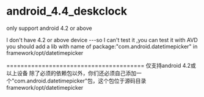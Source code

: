 android_4.4_deskclock
=====================

only support android 4.2 or above

I don't have 4.2 or above device ---so I can't test it ,you can test it with AVD
you should add a lib with name of package:"com.android.datetimepicker" in framework/opt/datetimepicker

=======================================
仅支持android 4.2或以上设备
除了必须的依赖包以外，你们还必须自己添加一个"com.android.datetimepicker"包，这个包位于源码目录 framework/opt/datetimepicker
